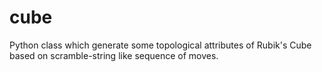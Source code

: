 # cube
Python class which generate some topological attributes of Rubik's Cube based on scramble-string like sequence of moves.
